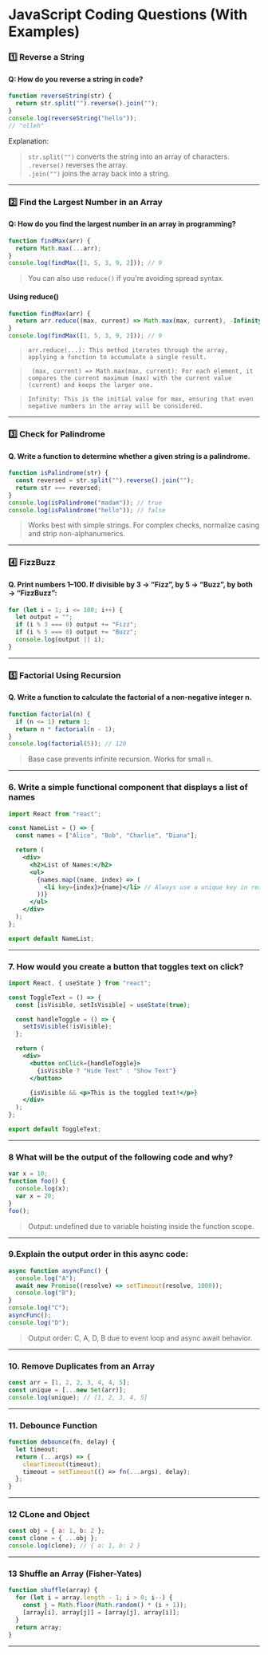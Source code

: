 # JavaScript Coding Questions (With Examples)

### 1️⃣ Reverse a String

#### Q: How do you reverse a string in code?

```javascript
function reverseString(str) {
  return str.split("").reverse().join("");
}
console.log(reverseString("hello"));
// "olleh"
```

Explanation:

> `str.split("")` converts the string into an array of characters.  
> `.reverse()` reverses the array.  
> `.join("")` joins the array back into a string.

---

### 2️⃣ Find the Largest Number in an Array

#### Q: How do you find the largest number in an array in programming?

```javascript
function findMax(arr) {
  return Math.max(...arr);
}
console.log(findMax([1, 5, 3, 9, 2])); // 9
```

> You can also use `reduce()` if you're avoiding spread syntax.

#### Using reduce()

```javascript
function findMax(arr) {
  return arr.reduce((max, current) => Math.max(max, current), -Infinity);
}
console.log(findMax([1, 5, 3, 9, 2])); // 9
```

> `arr.reduce(...): This method iterates through the array, applying a function to accumulate a single result.`

> ` (max, current) => Math.max(max, current): For each element, it compares the current maximum (max) with the current value (current) and keeps the larger one.`

> `Infinity: This is the initial value for max, ensuring that even negative numbers in the array will be considered.`

---

### 3️⃣ Check for Palindrome

#### Q. Write a function to determine whether a given string is a palindrome.

```javascript
function isPalindrome(str) {
  const reversed = str.split("").reverse().join("");
  return str === reversed;
}
console.log(isPalindrome("madam")); // true
console.log(isPalindrome("hello")); // false
```

> Works best with simple strings. For complex checks, normalize casing and strip non-alphanumerics.

---

### 4️⃣ FizzBuzz

#### Q. Print numbers 1–100. If divisible by 3 → “Fizz”, by 5 → “Buzz”, by both → “FizzBuzz”:

```javascript
for (let i = 1; i <= 100; i++) {
  let output = "";
  if (i % 3 === 0) output += "Fizz";
  if (i % 5 === 0) output += "Buzz";
  console.log(output || i);
}
```

---

### 5️⃣ Factorial Using Recursion

#### Q. Write a function to calculate the factorial of a non-negative integer n.

```javascript
function factorial(n) {
  if (n <= 1) return 1;
  return n * factorial(n - 1);
}
console.log(factorial(5)); // 120
```

> Base case prevents infinite recursion. Works for small `n`.

---

### 6. Write a simple functional component that displays a list of names

```jsx
import React from "react";

const NameList = () => {
  const names = ["Alice", "Bob", "Charlie", "Diana"];

  return (
    <div>
      <h2>List of Names:</h2>
      <ul>
        {names.map((name, index) => (
          <li key={index}>{name}</li> // Always use a unique key in real projects
        ))}
      </ul>
    </div>
  );
};

export default NameList;
```

---

### 7. How would you create a button that toggles text on click?

```jsx
import React, { useState } from "react";

const ToggleText = () => {
  const [isVisible, setIsVisible] = useState(true);

  const handleToggle = () => {
    setIsVisible(!isVisible);
  };

  return (
    <div>
      <button onClick={handleToggle}>
        {isVisible ? "Hide Text" : "Show Text"}
      </button>

      {isVisible && <p>This is the toggled text!</p>}
    </div>
  );
};

export default ToggleText;
```

---

### 8 What will be the output of the following code and why?

```js
var x = 10;
function foo() {
  console.log(x);
  var x = 20;
}
foo();
```

> Output: undefined due to variable hoisting inside the function scope.

---

### 9.Explain the output order in this async code:

```js
async function asyncFunc() {
  console.log("A");
  await new Promise((resolve) => setTimeout(resolve, 1000));
  console.log("B");
}
console.log("C");
asyncFunc();
console.log("D");
```

> Output order: C, A, D, B due to event loop and async await behavior.

---

### 10. Remove Duplicates from an Array

```js
const arr = [1, 2, 2, 3, 4, 4, 5];
const unique = [...new Set(arr)];
console.log(unique); // [1, 2, 3, 4, 5]
```

---

### 11. Debounce Function

```js
function debounce(fn, delay) {
  let timeout;
  return (...args) => {
    clearTimeout(timeout);
    timeout = setTimeout(() => fn(...args), delay);
  };
}
```

---

### 12 CLone and Object

```js
const obj = { a: 1, b: 2 };
const clone = { ...obj };
console.log(clone); // { a: 1, b: 2 }
```

---

### 13 Shuffle an Array (Fisher-Yates)

```js
function shuffle(array) {
  for (let i = array.length - 1; i > 0; i--) {
    const j = Math.floor(Math.random() * (i + 1));
    [array[i], array[j]] = [array[j], array[i]];
  }
  return array;
}
```

---
